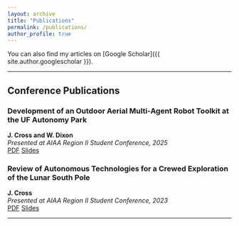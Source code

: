 ```yaml
---
layout: archive
title: "Publications"
permalink: /publications/
author_profile: true
---
```


You can also find my articles on [Google Scholar]({{ site.author.googlescholar }}).

---

## Conference Publications

### Development of an Outdoor Aerial Multi-Agent Robot Toolkit at the UF Autonomy Park
**J. Cross and W. Dixon**  
*Presented at AIAA Region II Student Conference, 2025*  
[PDF](/files/James_Cross_-_Development_of_an_Outdoor_Aerial_Multi-Agent_Robot_Toolkit_at_the_UF_Autonomy_Park.pdf) [Slides](/files/Slides_-_James_Cross_-_Development_of_an_Outdoor_Aerial_Multi-Agent_Robot_Toolkit_at_the_UF_Autonomy_Park.pdf)


### Review of Autonomous Technologies for a Crewed Exploration of the Lunar South Pole
**J. Cross**  
*Presented at AIAA Region II Student Conference, 2023*  
[PDF](/files/James_Cross_-_Review_of_Autonomous_Technologies_for_a_Crewed_Exploration_of_the_Lunar_South_Pole.pdf) [Slides](/files/Slides_-_James_Cross_-_Review_of_Autonomous_Technologies_for_a_Crewed_Exploration_of_the_Lunar_South_Pole.pdf)

---

<!-- ## Journal Articles

_TODO: Add more here._ -->
